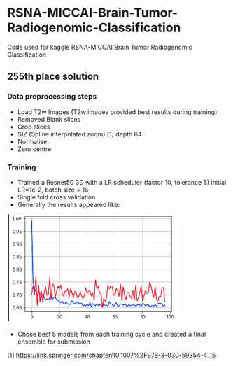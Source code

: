 # RSNA-MICCAI-Brain-Tumor-Radiogenomic-Classification
Code used for kaggle RSNA-MICCAI Brain Tumor Radiogenomic Classification

## 255th place solution 

### Data preprocessing steps
- Load T2w Images (T2w images provided best results during training)
- Removed Blank slices
- Crop slices
- SIZ (Spline interpolated zoom) [1] depth 64
- Normalise
- Zero centre

### Training

- Trained a Resnet50 3D with a LR scheduler (factor 10, tolerance 5) Initial LR=1e-2, batch size = 16
- Single fold cross validation
- Generally the results appeared like:

![image](/images/im1.png)

- Chose best 5 models from each training cycle and created a final ensemble for submission



[1] https://link.springer.com/chapter/10.1007%2F978-3-030-59354-4_15
